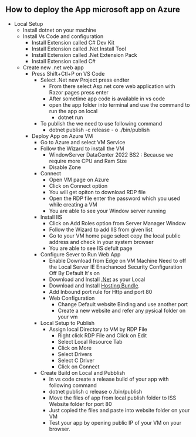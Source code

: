 ## How to deploy the App microsoft app on Azure 
- Local Setup
  - Install dotnet on your machine
  - Install Vs Code and configuration
    - Install Extension called C# Dev Kit
    - Install Extension called .Net Install Tool
    - Install Extension called .Net Extension Pack
    - Install Extension called C#
  - Create new .net web app
    - Press Shift+Ctl+P on VS Code
      - Select .Net new Project press endter
        - From there select Asp.net core web application with Razor pages press enter
        - After sometime app code is available in vs code
        - open the app folder into terminal and use the command to run the app on local
          - dotnet run 
      - To publish the we need to use following command
        - dotnet publish -c release - o ./bin/publish
    - Deploy App on Azure VM
      - Go to Azure and select VM Service
      - Follow the Wizard to install the VM
        - WindowServer DataCenter 2022 BS2 : Because we require more CPU and Ram Size
        - Disable Zone 
      - Connect 
        - Open VM page on Azure
        - Click on Connect option
        - You will get opiton to download RDP file
        - Open the RDP file enter the password which you used while creating a VM
        - You are able to see your Window server running
      - Install IIS
        - Click on Add Roles option from Server Manager Window
        - Follow the Wizard to add IIS from given list
        - Go to your VM  home page select copy the local public address and check in your system browser
        - You are able to see IIS defult page
      - Configure Sever to Run Web App 
        - Enable Download from Edge on VM Machine Need to off the Local Server IE Enachanced Security Configuration Off By Default It's on
        - Download and Install [.Net](https://dotnet.microsoft.com/en-us/download/dotnet/thank-you/sdk-9.0.301-windows-x64-installer) as your Local 
        - Download and Install [Hosting Bundle](https://dotnet.microsoft.com/permalink/dotnetcore-current-windows-runtime-bundle-installer).
        - Add Inbound port rule for Http and port 80
        - Web Configuration
          - Change Default website Binding and use another port
          - Create a new website and refer any pysical folder  on your vm
      - Local Setup to Publish
          - Assign local Directory to VM by RDP File
              - Right click RDP File and Click on Edit
              - Select Local Resource Tab
              - Click on More
              - Select Drivers
              - Select C Driver
              - Click on Connect
      - Create Build on Local and Pubblish
        - In vs code create a release build of your app with following command
        - dotnet publish  c release o /bin/publish
        - Move the files of app from local publish folder to ISS Website folder for port 80
        - Just copied the files and paste into website folder on your VM
        - Test your app by opening public IP of your VM on your browser.